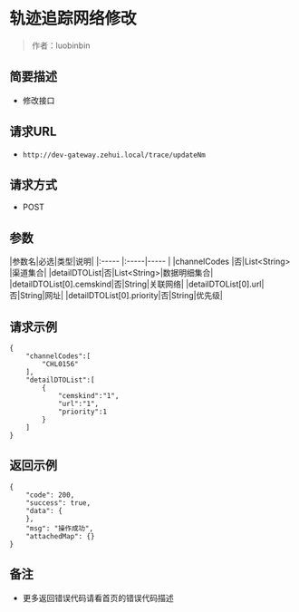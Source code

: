 # 轨迹追踪网络修改

> 作者：luobinbin

## 简要描述

- 修改接口

## 请求URL
- `http://dev-gateway.zehui.local/trace/updateNm`
  
## 请求方式
- POST

## 参数

|参数名|必选|类型|说明|
|:-----  |:-----|-----                  |
|channelCodes |否|List&lt;String>  |渠道集合|
|detailDTOList|否|List&lt;String>|数据明细集合|
|detailDTOList[0].cemskind|否|String|关联网络|
|detailDTOList[0].url|否|String|网址|
|detailDTOList[0].priority|否|String|优先级|
## 请求示例 
``` 
{
    "channelCodes":[
        "CHL0156"
    ],
    "detailDTOList":[
        {
            "cemskind":"1",
            "url":"1",
            "priority":1
        }
    ]
}
```
## 返回示例 

``` 
{
    "code": 200,
    "success": true,
    "data": {
    },
    "msg": "操作成功",
    "attachedMap": {}
}
```

## 备注 

- 更多返回错误代码请看首页的错误代码描述